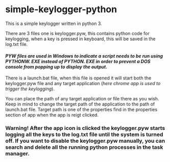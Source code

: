 # simple-keylogger-python
This is a simple keylogger written in python 3.

There are 3 files one is keylogger.pyw, this contains python code for keylogging, when a key is pressed in keyboard, this will be saved in the log.txt file. 

<h4><i>PYW files are used in Windows to indicate a script needs to be run using PYTHONW. EXE instead of PYTHON. EXE in order to prevent a DOS console from popping up to display the output.</i></h4>

There is a launch.bat file, when this file is opened it will start both the keylogger.pyw file and any target application (<i>here chrome app is used to trigger the keylogging</i>). 

You can place the path of any target application or file there as you wish. Keep in mind to change the target path of the application to the path of launch.bat file. Target path is one of the properties find in the properties section of app when the app is reigt clicked.

<h3><b>Warning! After the app icon is clicked the keylogger.pyw starts logging all the keys to the log.txt file until the system is turned off. If you want to disable the keylogger.pyw manually, you can search and delete all the running python processes in the task manager.</b></h3>
